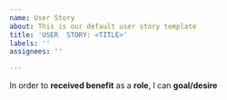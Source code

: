 ```yaml
---
name: User Story
about: This is our default user story template
title: 'USER  STORY: <TITLE>'
labels: ''
assignees: ''

---
```


In order to **received benefit** as a **role**, I can **goal/desire**
